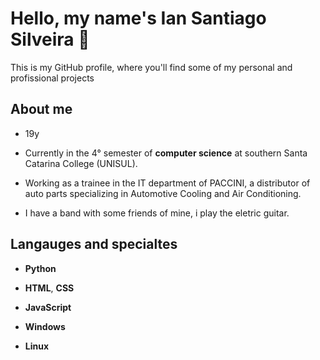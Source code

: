 # Hello, my name's Ian Santiago Silveira 🤟

This is my GitHub profile, where you'll find some of my personal and profissional projects

## About me

- 19y

- Currently in the 4° semester of **computer science** at southern Santa Catarina College (UNISUL).

- Working as a trainee in the IT department of PACCINI, a distributor of auto parts specializing in Automotive Cooling and Air Conditioning.

- I have a band with some friends of mine, i  play the eletric guitar.

## Langauges and specialtes

- **Python** 

- **HTML**, **CSS**

- **JavaScript**

- **Windows**

- **Linux**

